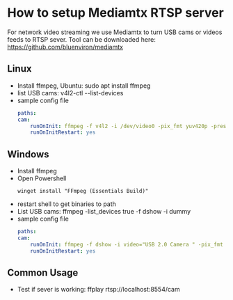 # How to setup Mediamtx RTSP server

For network video streaming we use Mediamtx to turn USB cams or videos feeds to RTSP sever. Tool can be downloaded here: https://github.com/bluenviron/mediamtx

## Linux
* Install ffmpeg, Ubuntu: sudo apt install ffmpeg
* list USB cams: v4l2-ctl --list-devices
* sample config file
    ```yml
    paths:
    cam:
        runOnInit: ffmpeg -f v4l2 -i /dev/video0 -pix_fmt yuv420p -preset ultrafast -b:v 600k -f rtsp rtsp://localhost:$RTSP_PORT/$MTX_PATH
        runOnInitRestart: yes
    ```

## Windows
* Install ffmpeg
* Open Powershell
    ```
    winget install "FFmpeg (Essentials Build)"
    ```
* restart shell to get binaries to path
* List USB cams: ffmpeg -list_devices true -f dshow -i dummy
* sample config file
    ```yml
    paths:
    cam:
        runOnInit: ffmpeg -f dshow -i video="USB 2.0 Camera " -pix_fmt yuv420p -c:v libx264 -preset ultrafast -b:v 600k -f rtsp rtsp://localhost:$RTSP_PORT/$MTX_PATH
        runOnInitRestart: yes
    ```

## Common Usage
* Test if sever is working: ffplay rtsp://localhost:8554/cam
